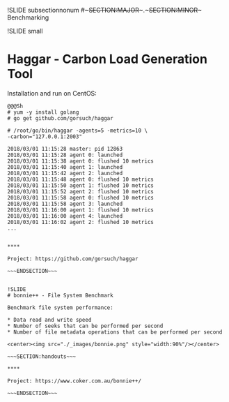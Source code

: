 !SLIDE subsectionnonum
#~~~SECTION:MAJOR~~~.~~~SECTION:MINOR~~~ Benchmarking


!SLIDE small
# Haggar - Carbon Load Generation Tool

Installation and run on CentOS:

    @@@Sh
    # yum -y install golang
    # go get github.com/gorsuch/haggar

    # /root/go/bin/haggar -agents=5 -metrics=10 \
    -carbon="127.0.0.1:2003"

    2018/03/01 11:15:28 master: pid 12863
    2018/03/01 11:15:28 agent 0: launched
    2018/03/01 11:15:38 agent 0: flushed 10 metrics
    2018/03/01 11:15:40 agent 1: launched
    2018/03/01 11:15:42 agent 2: launched
    2018/03/01 11:15:48 agent 0: flushed 10 metrics
    2018/03/01 11:15:50 agent 1: flushed 10 metrics
    2018/03/01 11:15:52 agent 2: flushed 10 metrics
    2018/03/01 11:15:58 agent 0: flushed 10 metrics
    2018/03/01 11:15:58 agent 3: launched
    2018/03/01 11:16:00 agent 1: flushed 10 metrics
    2018/03/01 11:16:00 agent 4: launched
    2018/03/01 11:16:02 agent 2: flushed 10 metrics
    ...

~~~SECTION:handouts~~~

****

Project: https://github.com/gorsuch/haggar

~~~ENDSECTION~~~


!SLIDE
# bonnie++ - File System Benchmark

Benchmark file system performance:

* Data read and write speed
* Number of seeks that can be performed per second
* Number of file metadata operations that can be performed per second

<center><img src="./_images/bonnie.png" style="width:90%"/></center>

~~~SECTION:handouts~~~

****

Project: https://www.coker.com.au/bonnie++/

~~~ENDSECTION~~~
